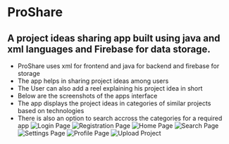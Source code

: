 # ProShare
## A project ideas sharing app built using java and xml languages and Firebase for data storage.
* ProShare uses xml for frontend and java for backend and firebase for storage
* The app helps in sharing project ideas among users
* The User can also add a reel explaining his project idea in short
* Below are the screenshots of the apps interface
* The app displays the project ideas in categories of similar projects based on technologies
* There is also an option to search accross the categories for a required app
![Login Page](https://github.com/PanchumarthiAbhinav/ProShare/blob/main/Images/loginpage.jpeg)
![Registration Page](https://github.com/PanchumarthiAbhinav/ProShare/blob/main/Images/registerpage.jpeg)
![Home Page](https://github.com/PanchumarthiAbhinav/ProShare/blob/main/Images/homepage.jpeg)
![Search Page](https://github.com/PanchumarthiAbhinav/ProShare/blob/main/Images/categoriespage.jpeg)
![Settings Page](https://github.com/PanchumarthiAbhinav/ProShare/blob/main/Images/settingspage.jpeg)
![Profile Page](https://github.com/PanchumarthiAbhinav/ProShare/blob/main/Images/Profilepage.jpeg)
![Upload Project](https://github.com/PanchumarthiAbhinav/ProShare/blob/main/Images/Projectuploadpage.jpeg)
